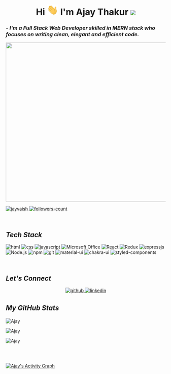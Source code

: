 <!----------------------------------- Heading Section ------------------------------------>
<h1 align="center">
    Hi
    <img src="https://raw.githubusercontent.com/ABSphreak/ABSphreak/master/gifs/Hi.gif" width="35">
    I'm Ajay Thakur
    <img src="https://camo.githubusercontent.com/d3359cb00ab0b5ed8f2e1fe3fceb4fbaf3b614340f8c0db99c17b9f50b351770/68747470733a2f2f656d6f6a69732e736c61636b6d6f6a69732e636f6d2f656d6f6a69732f696d616765732f313533313834393433302f343234362f626c6f622d73756e676c61737365732e6769663f31353331383439343330" width="35">
</h1>




<!----------------------------------- About Section ------------------------------------>

<h3>
    <i>- I'm a Full Stack Web Developer skilled in MERN stack who focuses on writing clean, elegant and efficient code.</i>
</h3>

<img src="https://i.pinimg.com/originals/27/b7/71/27b7711430a9afb1d4826a2b5c33e262.gif" height="500px"  width="900px" align="center" >

<br>




<!----------------------------------- Profile View Section ------------------------------------>

<p align="left">
    <a href="https://github.com/jayvaish">
        <img src="https://komarev.com/ghpvc/?username=hemant069&label=Profile%20views&color=0e75b6&style=flat" alt="jayvaish" />
    </a>
    <a href="https://github.com/jayvaish?tab=followers">
        <img src="https://img.shields.io/github/followers/hemant069?label=Followers&style=social" alt="followers-count">
    </a>
</p>

<br>



<!----------------------------------- Tech Stack Section ------------------------------------>

<h2><i>Tech Stack</i></h2>

<p>
    <img src="https://img.shields.io/badge/HTML5-E34F26?style=for-the-badge&logo=html5&logoColor=white" alt="html" />
    <img src="https://img.shields.io/badge/CSS3-1572B6?style=for-the-badge&logo=css3&logoColor=white" alt="css" />
    <img src="https://img.shields.io/badge/Bootstrap-563D7C?style=for-the-badge&logo=bootstrap&logoColor=white" alt="javascript" />
    <img src="https://img.shields.io/badge/Tailwind_CSS-38B2AC?style=for-the-badge&logo=tailwind-css&logoColor=white" alt="Microsoft Office" />
    <img src="https://img.shields.io/badge/JavaScript-323330?style=for-the-badge&logo=javascript&logoColor=F7DF1E" alt="React" />
    <img src="https://img.shields.io/badge/Node.js-339933?style=for-the-badge&logo=nodedotjs&logoColor=white" alt="Redux" />
    <img src="https://img.shields.io/badge/Express.js-000000?style=for-the-badge&logo=express&logoColor=white" alt="expressjs" />
    <img src="https://img.shields.io/badge/MongoDB-4EA94B?style=for-the-badge&logo=mongodb&logoColor=white" alt="Node.js" />
    <img src="https://img.shields.io/badge/npm-CB3837?style=for-the-badge&logo=npm&logoColor=white" alt="npm" />
    <img src="https://img.shields.io/badge/Git-f44d27?style=for-the-badge&logo=git&logoColor=white" alt="git" />
    <img src="https://img.shields.io/badge/Material%20UI-007FFF?style=for-the-badge&logo=mui&logoColor=white" alt="material-ui" />
    <img src="https://img.shields.io/badge/Chakra%20UI-3bc7bd?style=for-the-badge&logo=chakraui&logoColor=white" alt="chakra-ui" />
    <img src="https://img.shields.io/badge/styled--components-DB7093?style=for-the-badge&logo=styled-components&logoColor=white" alt="styled-components" />
</p>
<br>



<!----------------------------------- Project Section ------------------------------------>





<!----------------------------------- Social Media Links Section ------------------------------------>

<h2><i>Let's Connect</i></h2>


<div align="center">
<a href="https://github.com/jayvaish" target="_blank">
<img src=https://img.shields.io/badge/github-%2324292e.svg?&style=for-the-badge&logo=github&logoColor=white alt=github style="margin-bottom: 5px;" />
</a>
<a href="https://www.linkedin.com/in/ajaysingh-thakur-b05b0022b/" target="_blank">
<img src=https://img.shields.io/badge/linkedin-%231E77B5.svg?&style=for-the-badge&logo=linkedin&logoColor=white alt=linkedin style="margin-bottom: 5px;" />
</a>




</div> 



<!----------------------------------- GitHub Stats Section ------------------------------------>

<h2><i>My GitHub Stats</i></h2>

<p>
    <img align="center" src="https://github-readme-stats.vercel.app/api?username=Ajay&show_icons=true&include_all_commits=true&count_private=true&hide=issues,contribs&border_radius=0&locale=en&theme=dark" alt="Ajay" height="139" />


</p>

<p><img  height="139" src="https://github-readme-stats.vercel.app/api/top-langs?username=Ajay&show_icons=true&locale=en&layout=compact" alt="Ajay" /></p> 

<p><img height="139" src="https://github-readme-streak-stats.herokuapp.com/?user=Ajay&" alt="Ajay" /></p> <br>

<br>


<a href="https://github.com/jayvaish/github-readme-activity-graph"><img alt="Ajay's Activity Graph" src="https://activity-graph.herokuapp.com/graph?username=Ajay&bg_color=0D1117&color=5BCDEC&line=5BCDEC&point=FFFFFF&hide_border=true" /></a>

<br>



<!----------------------------------- Top Repository Section ------------------------------------>

